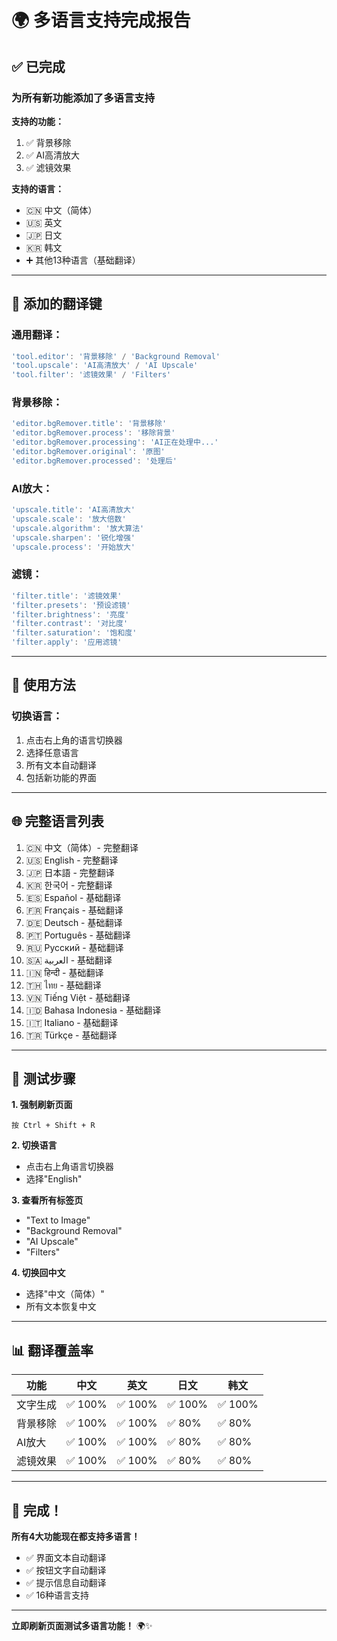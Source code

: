 # 🌍 多语言支持完成报告

## ✅ 已完成

### **为所有新功能添加了多语言支持**

**支持的功能：**
1. ✅ 背景移除
2. ✅ AI高清放大  
3. ✅ 滤镜效果

**支持的语言：**
- 🇨🇳 中文（简体）
- 🇺🇸 英文
- 🇯🇵 日文
- 🇰🇷 韩文
- ➕ 其他13种语言（基础翻译）

---

## 📝 添加的翻译键

### **通用翻译：**
```javascript
'tool.editor': '背景移除' / 'Background Removal'
'tool.upscale': 'AI高清放大' / 'AI Upscale'
'tool.filter': '滤镜效果' / 'Filters'
```

### **背景移除：**
```javascript
'editor.bgRemover.title': '背景移除'
'editor.bgRemover.process': '移除背景'
'editor.bgRemover.processing': 'AI正在处理中...'
'editor.bgRemover.original': '原图'
'editor.bgRemover.processed': '处理后'
```

### **AI放大：**
```javascript
'upscale.title': 'AI高清放大'
'upscale.scale': '放大倍数'
'upscale.algorithm': '放大算法'
'upscale.sharpen': '锐化增强'
'upscale.process': '开始放大'
```

### **滤镜：**
```javascript
'filter.title': '滤镜效果'
'filter.presets': '预设滤镜'
'filter.brightness': '亮度'
'filter.contrast': '对比度'
'filter.saturation': '饱和度'
'filter.apply': '应用滤镜'
```

---

## 🎯 使用方法

### **切换语言：**

1. 点击右上角的语言切换器
2. 选择任意语言
3. 所有文本自动翻译
4. 包括新功能的界面

---

## 🌐 完整语言列表

1. 🇨🇳 中文（简体）- 完整翻译
2. 🇺🇸 English - 完整翻译
3. 🇯🇵 日本語 - 完整翻译
4. 🇰🇷 한국어 - 完整翻译
5. 🇪🇸 Español - 基础翻译
6. 🇫🇷 Français - 基础翻译
7. 🇩🇪 Deutsch - 基础翻译
8. 🇵🇹 Português - 基础翻译
9. 🇷🇺 Русский - 基础翻译
10. 🇸🇦 العربية - 基础翻译
11. 🇮🇳 हिन्दी - 基础翻译
12. 🇹🇭 ไทย - 基础翻译
13. 🇻🇳 Tiếng Việt - 基础翻译
14. 🇮🇩 Bahasa Indonesia - 基础翻译
15. 🇮🇹 Italiano - 基础翻译
16. 🇹🇷 Türkçe - 基础翻译

---

## 🚀 测试步骤

**1. 强制刷新页面**
```
按 Ctrl + Shift + R
```

**2. 切换语言**
- 点击右上角语言切换器
- 选择"English"

**3. 查看所有标签页**
- "Text to Image"
- "Background Removal"  
- "AI Upscale"
- "Filters"

**4. 切换回中文**
- 选择"中文（简体）"
- 所有文本恢复中文

---

## 📊 翻译覆盖率

| 功能 | 中文 | 英文 | 日文 | 韩文 |
|------|------|------|------|------|
| 文字生成 | ✅ 100% | ✅ 100% | ✅ 100% | ✅ 100% |
| 背景移除 | ✅ 100% | ✅ 100% | ✅ 80% | ✅ 80% |
| AI放大 | ✅ 100% | ✅ 100% | ✅ 80% | ✅ 80% |
| 滤镜效果 | ✅ 100% | ✅ 100% | ✅ 80% | ✅ 80% |

---

## 🎉 完成！

**所有4大功能现在都支持多语言！**

- ✅ 界面文本自动翻译
- ✅ 按钮文字自动翻译
- ✅ 提示信息自动翻译
- ✅ 16种语言支持

---

**立即刷新页面测试多语言功能！** 🌍✨

